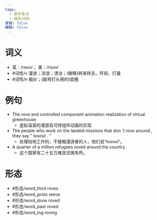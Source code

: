 ```yaml
---
tags:
  - 首字母/R
  - 级别/GRE
掌握: false
模糊: false
---
```

# 词义
- 英：/rəʊv/； 美：/roʊv/
- #词性/v  漫游；流浪；漂泊；(眼睛)转来转去，环视，打量
- #词性/n  粗纱；(敲弯钉头用的)垫圈
# 例句
- The rove and controlled component animation realization of virtual greenhouse
	- 虚拟温室的漫游及可控组件动画的实现
- The people who work on the landed missions that don 't rove around , they say " tosoul . "
	- 处理陆地工作的，不接触漫游者的人，他们说“tosoul”。
- A quarter of a million refugees roved around the country .
	- 这个国家有二十五万难民流离失所。
# 形态
- #形态/word_third roves
- #形态/word_proto reeve
- #形态/word_done roved
- #形态/word_past roved
- #形态/word_ing roving
